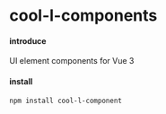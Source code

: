 # cool-l-components

#### introduce
UI element components for Vue 3

#### install
`npm install cool-l-component`
 